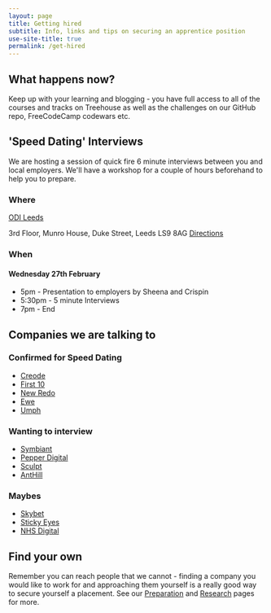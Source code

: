 ```yaml
---
layout: page
title: Getting hired
subtitle: Info, links and tips on securing an apprentice position
use-site-title: true
permalink: /get-hired
---
```


## What happens now?
Keep up with your learning and blogging - you have full access to all of the courses and tracks on Treehouse as well as the challenges on our GitHub repo, FreeCodeCamp codewars etc.


## 'Speed Dating' Interviews

We are hosting a session of quick fire 6 minute interviews between you and local employers. We'll have a workshop for a couple of hours beforehand to help you to prepare.

### Where
[ODI Leeds](https://odileeds.org/)

3rd Floor,
Munro House,
Duke Street,
Leeds
LS9 8AG
[Directions](https://www.google.com/maps?z=16&q=address:+odi+leeds+3rd+floor+munro+house+duke+street+ls9+8ag)

### When
#### Wednesday 27th February

* 5pm - Presentation to employers by Sheena and Crispin
* 5:30pm - 5 minute Interviews
* 7pm - End


## Companies we are talking to

### Confirmed for Speed Dating

* [Creode](https://www.creode.co.uk/)
* [First 10](https://www.first10.co.uk/)
* [New Redo](https://www.newredo.com/)
* [Ewe](http://www.ewe.agency/)
* [Umph](umpf.co.uk)

### Wanting to interview
* [Symbiant](symbiant.co.uk)
* [Pepper Digital](https://www.pepperdigital.com/)
* [Sculpt](https://sculpt.digital/)
* [AntHill](https://www.anthill.co.uk/)

### Maybes
* [Skybet](https://www.skybetcareers.com/)
* [Sticky Eyes](https://www.stickyeyes.com/)
* [NHS Digital](https://digital.nhs.uk/)

## Find your own
Remember you can reach people that we cannot - finding a company you would like to work for and approaching them yourself is a really good way to secure yourself a placement. See our [Preparation](preparation) and [Research](research) pages for more.
